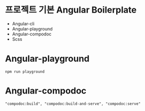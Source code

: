 # 프로젝트 기본 Angular Boilerplate
- Angular-cli
- Angular-playground
- Angular-compodoc
- Scss 

# Angular-playground
`npm run playground`


# Angular-compodoc
`
"compodoc:build",
"compodoc:build-and-serve",
"compodoc:serve"
`
